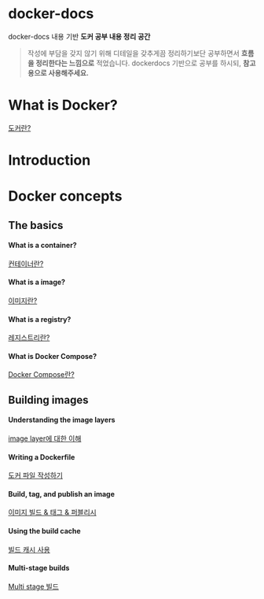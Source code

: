 # docker-docs

docker-docs 내용 기반 **도커 공부 내용 정리 공간**

> 작성에 부담을 갖지 않기 위해 디테일을 갖추게끔 정리하기보단 공부하면서 **흐름을 정리한다는 느낌으로** 적었습니다. dockerdocs 기반으로 공부를 하시되, **참고용으로 사용해주세요.**

# What is Docker?

<a href="https://thistimenull.notion.site/What-is-Docker-1691118ea06f8016acfef313b7237666?pvs=4" alt="what-is-docker">도커란?</a>

# Introduction

# Docker concepts

## The basics

#### What is a container?

<a href="https://thistimenull.notion.site/What-is-a-container-1661118ea06f80ad84faed2e3e7acf7e?pvs=4" alt="docker-concepts/basics/container">컨테이너란?</a>

#### What is a image?

<a href="https://thistimenull.notion.site/What-is-a-image-1661118ea06f806ab288c64c5ad0f2a2?pvs=4" alt="docker-concepts/basics/image">이미지란?</a>

#### What is a registry?

<a href="https://thistimenull.notion.site/What-is-a-registry-1691118ea06f80339232de0014e5003e?pvs=4" alt="docker-concepts/basics/registry">레지스트리란?</a>

#### What is Docker Compose?

<a href="https://thistimenull.notion.site/What-is-Docker-Compose-1691118ea06f802e8df7e40bc4f1a780?pvs=4" alt="docker-concepts/basics/docker-compose">Docker Compose란?</a>

## Building images

#### Understanding the image layers

<a href="https://thistimenull.notion.site/Understanding-the-image-layers-1691118ea06f80d099d6d9aacaeee93b?pvs=4" alt="docker-concepts/building-images/image-layers">image layer에 대한 이해</a>

#### Writing a Dockerfile

<a href="https://www.notion.so/thistimenull/Writing-a-Dockerfile-1691118ea06f803ba86ae9506a93f226?pvs=4" alt="docker-concepts/building-images/writing-dockerfile">도커 파일 작성하기</a>

#### Build, tag, and publish an image

<a href="https://thistimenull.notion.site/Build-tag-and-publish-an-image-1691118ea06f8019a8c4dcf3cdbf7714?pvs=4" alt="docker-concepts/building-images/build-tag-publish">이미지 빌드 & 태그 & 퍼블리시</a>

#### Using the build cache

<a href="https://thistimenull.notion.site/Using-the-build-cache-1691118ea06f806c899ce200e7ac33c9?pvs=4" alt="docker-concepts/building-images/build-cache">빌드 캐시 사용</a>

#### Multi-stage builds

<a href="https://thistimenull.notion.site/Multi-stage-builds-1691118ea06f80449cb2dd4fa5c58c65?pvs=4" alt="docker-concepts/building-images/multi-stage-builds">Multi stage 빌드</a>
